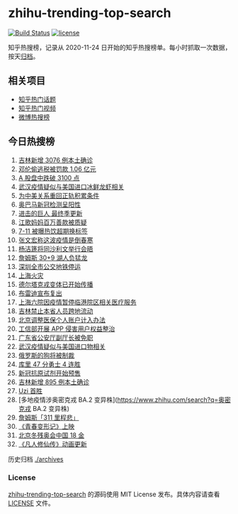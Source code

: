 # zhihu-trending-top-search

[![Build Status](https://github.com/justjavac/zhihu-trending-top-search/workflows/ci/badge.svg?branch=main)](https://github.com/justjavac/zhihu-trending-top-search/actions)
[![license](https://img.shields.io/github/license/justjavac/zhihu-trending-top-search)](https://github.com/justjavac/zhihu-trending-top-search/blob/main/LICENSE)

知乎热搜榜，记录从 2020-11-24 日开始的知乎热搜榜单。每小时抓取一次数据，按天[归档](./archives)。

## 相关项目

- [知乎热门话题](https://github.com/justjavac/zhihu-trending-hot-questions)
- [知乎热门视频](https://github.com/justjavac/zhihu-trending-hot-video)
- [微博热搜榜](https://github.com/justjavac/weibo-trending-hot-search)

## 今日热搜榜

<!-- BEGIN -->
<!-- 最后更新时间 Tue Mar 15 2022 21:20:52 GMT+0800 (China Standard Time) -->

1. [吉林新增 3076 例本土确诊](https://www.zhihu.com/search?q=吉林疫情)
1. [邓伦偷逃税被罚款 1.06 亿元](https://www.zhihu.com/search?q=邓伦偷逃税被查)
1. [A 股盘中跌破 3100 点](https://www.zhihu.com/search?q=A股)
1. [武汉疫情疑似与美国进口冰鲜龙虾相关](https://www.zhihu.com/search?q=武汉疫情)
1. [为中美关系重回正轨积累条件](https://www.zhihu.com/search?q=中美关系)
1. [奥巴马新冠检测呈阳性](https://www.zhihu.com/search?q=奥巴马)
1. [进击的巨人 最终季更新](https://www.zhihu.com/search?q=进击的巨人)
1. [江歌妈妈百万善款被质疑](https://www.zhihu.com/search?q=江歌妈妈)
1. [7-11 被曝热饮超期换标签](https://www.zhihu.com/search?q=热饮超期换标签)
1. [张文宏称这波疫情是倒春寒](https://www.zhihu.com/search?q=张文宏)
1. [杨洁篪将同沙利文举行会晤](https://www.zhihu.com/search?q=杨洁篪)
1. [詹姆斯 30+9 湖人负猛龙](https://www.zhihu.com/search?q=湖人)
1. [深圳全市公交地铁停运](https://www.zhihu.com/search?q=深圳全市公交地铁停运)
1. [上海火灾](https://www.zhihu.com/search?q=上海火灾)
1. [德尔塔克戎变体已开始传播](https://www.zhihu.com/search?q=德尔塔克戎)
1. [布雷迪宣布复出](https://www.zhihu.com/search?q=布雷迪)
1. [上海六院因疫情暂停临港院区相关医疗服务](https://www.zhihu.com/search?q=上海六院)
1. [吉林禁止本省人员跨地流动](https://www.zhihu.com/search?q=吉林全省管控)
1. [北京调整医保个人账户计入办法](https://www.zhihu.com/search?q=北京医保)
1. [工信部开展 APP 侵害用户权益整治](https://www.zhihu.com/search?q=侵害用户权益整治)
1. [广东省公安厅副厅长被免职](https://www.zhihu.com/search?q=广东省公安厅副厅长被免职)
1. [武汉疫情疑似与美国进口物相关](https://www.zhihu.com/search?q=武汉疫情)
1. [俄罗斯的狗将被制裁](https://www.zhihu.com/search?q=俄罗斯的狗)
1. [库里 47 分勇士 4 连胜](https://www.zhihu.com/search?q=勇士)
1. [新冠抗原试剂开始预售](https://www.zhihu.com/search?q=新冠抗原试剂)
1. [吉林新增 895 例本土确诊](https://www.zhihu.com/search?q=吉林疫情)
1. [Uzi 首胜](https://www.zhihu.com/search?q=uzi)
1. [多地疫情涉奥密克戎 BA.2 变异株](https://www.zhihu.com/search?q=奥密克戎 BA.2 变异株)
1. [詹姆斯「311 里程悲」](https://www.zhihu.com/search?q=詹姆斯)
1. [《青春变形记》上映](https://www.zhihu.com/search?q=青春变形记)
1. [北京冬残奥会中国 18 金](https://www.zhihu.com/search?q=北京冬残奥会奖牌)
1. [《凡人修仙传》动画更新](https://www.zhihu.com/search?q=凡人修仙传)

<!-- END -->

历史归档 [./archives](./archives)

### License

[zhihu-trending-top-search](https://github.com/justjavac/zhihu-trending-top-search)
的源码使用 MIT License 发布。具体内容请查看 [LICENSE](./LICENSE) 文件。
